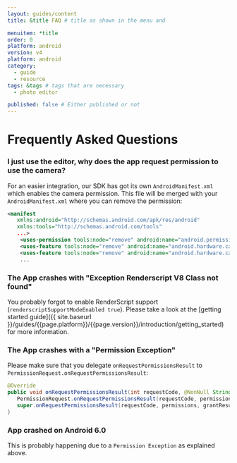 ```yaml
---
layout: guides/content
title: &title FAQ # title as shown in the menu and 

menuitem: *title
order: 0
platform: android
version: v4
platform: android
category: 
  - guide
  - resource
tags: &tags # tags that are necessary
  - photo editor 

published: false # Either published or not 
---
```


# Frequently Asked Questions

### I just use the editor, why does the app request permission to use the camera?

For an easier integration, our SDK has got its own `AndroidManifest.xml` which enables the camera
permission. This file will be merged with your `AndroidManifest.xml` where you can remove the
permission:

```xml
<manifest
   xmlns:android="http://schemas.android.com/apk/res/android"
   xmlns:tools="http://schemas.android.com/tools"
   ...>
    <uses-permission tools:node="remove" android:name="android.permission.CAMERA"/>
    <uses-feature tools:node="remove" android:name="android.hardware.camera"/>
    <uses-feature tools:node="remove" android:name="android.hardware.camera.autofocus"/>
    ...
```

### The App crashes with "Exception Renderscript V8 Class not found"

You probably forgot to enable RenderScript support (`renderscriptSupportModeEnabled true`). Please
take a look at the [getting started guide]({{ site.baseurl }}/guides/{{page.platform}}/{{page.version}}/introduction/getting_started) for more information.

### The App crashes with a "Permission Exception"

Please make sure that you delegate `onRequestPermissionsResult` to
`PermissionRequest.onRequestPermissionsResult`:

```java
@Override
public void onRequestPermissionsResult(int requestCode, @NonNull String[] permissions, @NonNull int[] grantResults) {
   PermissionRequest.onRequestPermissionsResult(requestCode, permissions, grantResults);
   super.onRequestPermissionsResult(requestCode, permissions, grantResults);
}
```

### App crashed on Android 6.0

This is probably happening due to a `Permission Exception` as explained above.
